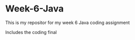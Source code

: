 # Week-6-Java

This is my repositor for my week 6 Java coding assignment

Includes the coding final
